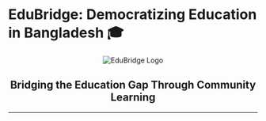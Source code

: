 # EduBridge: Democratizing Education in Bangladesh 🎓

<div align="center">

![EduBridge Logo](https://github.com/user-attachments/assets/c811683b-575e-44d4-a31c-d9661b6c3c60)

  
  <h2>Bridging the Education Gap Through Community Learning</h2>
</div>

---